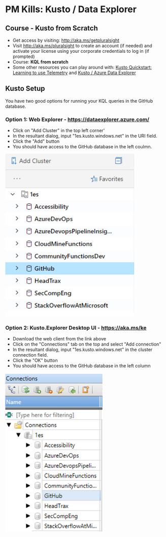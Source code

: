 # PM Kills: Kusto / Data Explorer

## Course - Kusto from Scratch

- Get access by visiting: http://aka.ms/getpluralsight
- Visit http://aka.ms/pluralsight to create an account (if needed) and activate your license using your corporate credentials to log in (if prompted)
- Course: **KQL from scratch**
- Some other resources you can play around with: [Kusto Quickstart: Learning to use Telemetry](https://dev.azure.com/devdiv/DevDiv/_wiki/wikis/DevDiv.wiki/2522/Kusto-Quickstart-Learning-to-use-Telemetry) and [Kusto / Azure Data Explorer ](https://aka.ms/kusto)

## Kusto Setup

You have two good options for running your KQL queries in the GitHub database.
 
### Option 1: Web Explorer - https://dataexplorer.azure.com/
 
- Click on "Add Cluster" in the top left corner'
- In the resultant dialog, input "1es.kusto.windows.net" in the URI field.
- Click the "Add" button
- You should have access to the GitHub database in the left coulmn.

![dataexplorer.PNG](/images/dataexplorer.png)

### Option 2: Kusto.Explorer Desktop UI - https://aka.ms/ke
 
- Download the web client from the link above
- Click on the "Connections" tab on the top and select "Add connection"
- In the resultant dialog, input "1es.kusto.windows.net" in the cluster connection field.
- Click the "OK" button
- You should have access to the GitHub database in the left column

![kustoexplorer.PNG](/images/kustoexplorer.png)